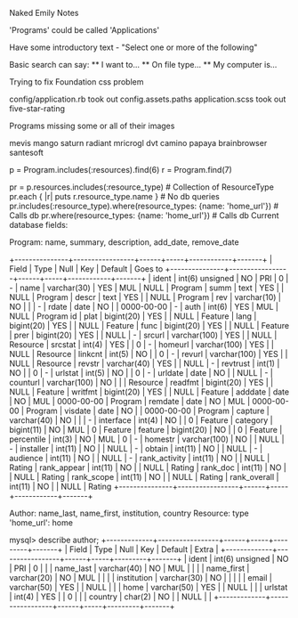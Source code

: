 Naked Emily Notes

'Programs' could be called 'Applications'

Have some introductory text - "Select one or more of the following"

Basic search can say:
** I want to...
** On file type...
** My computer is...


Trying to fix Foundation css problem

config/application.rb took out config.assets.paths
application.scss took out five-star-rating

Programs missing some or all of their images

mevis
mango
saturn
radiant
mricrogl
dvt
camino
papaya
brainbrowser
santesoft

p = Program.includes(:resources).find(6)
r = Program.find(7)

pr = p.resources.includes(:resource_type)    # Collection of ResourceType
pr.each { |r| puts r.resource_type.name }    # No db queries
pr.includes(:resource_type).where(resource_types: {name: 'home_url'})  # Calls db
pr.where(resource_types: {name: 'home_url'})  # Calls db
Current database fields:

Program: name, summary, description, add_date, remove_date

+---------------+-----------------+------+-----+------------+-------+
| Field         | Type            | Null | Key | Default    | Goes to
+---------------+-----------------+------+-----+------------+-------+
| ident         | int(6) unsigned | NO   | PRI | 0          | -
| name          | varchar(30)     | YES  | MUL | NULL       | Program
| summ          | text            | YES  |     | NULL       | Program
| descr         | text            | YES  |     | NULL       | Program
| rev           | varchar(10)     | NO   |     |            | -
| rdate         | date            | NO   |     | 0000-00-00 | -
| auth          | int(6)          | YES  | MUL | NULL       | Program id
| plat          | bigint(20)      | YES  |     | NULL       | Feature
| lang          | bigint(20)      | YES  |     | NULL       | Feature
| func          | bigint(20)      | YES  |     | NULL       | Feature
| prer          | bigint(20)      | YES  |     | NULL       | -
| srcurl        | varchar(100)    | YES  |     | NULL       | Resource
| srcstat       | int(4)          | YES  |     | 0          | -
| homeurl       | varchar(100)    | YES  |     | NULL       | Resource
| linkcnt       | int(5)          | NO   |     | 0          | -
| revurl        | varchar(100)    | YES  |     | NULL       | Resource
| revstr        | varchar(40)     | YES  |     | NULL       | -
| revtrust      | int(1)          | NO   |     | 0          | -
| urlstat       | int(5)          | NO   |     | 0          | -
| urldate       | date            | NO   |     | NULL       | -
| counturl      | varchar(100)    | NO   |     |            | Resource
| readfmt       | bigint(20)      | YES  |     | NULL       | Feature
| writfmt       | bigint(20)      | YES  |     | NULL       | Feature
| adddate       | date            | NO   | MUL | 0000-00-00 | Program
| remdate       | date            | NO   | MUL | 0000-00-00 | Program
| visdate       | date            | NO   |     | 0000-00-00 | Program
| capture       | varchar(40)     | NO   |     |            | -
| interface     | int(4)          | NO   |     | 0          | Feature
| category      | bigint(11)      | NO   | MUL | 0          | Feature
| feature       | bigint(20)      | NO   |     | 0          | Feature
| percentile    | int(3)          | NO   | MUL | 0          | -
| homestr       | varchar(100)    | NO   |     | NULL       | -
| installer     | int(11)         | NO   |     | NULL       | -
| obtain        | int(11)         | NO   |     | NULL       | -
| audience      | int(11)         | NO   |     | NULL       | -
| rank_activity | int(11)         | NO   |     | NULL       | Rating
| rank_appear   | int(11)         | NO   |     | NULL       | Rating
| rank_doc      | int(11)         | NO   |     | NULL       | Rating
| rank_scope    | int(11)         | NO   |     | NULL       | Rating
| rank_overall  | int(11)         | NO   |     | NULL       | Rating
+---------------+-----------------+------+-----+------------+-------+

Author: name_last, name_first, institution, country
Resource: type 'home_url': home

mysql> describe author;
+-------------+-----------------+------+-----+---------+-------+
| Field       | Type            | Null | Key | Default | Extra |
+-------------+-----------------+------+-----+---------+-------+
| ident       | int(6) unsigned | NO   | PRI | 0       |       |
| name_last   | varchar(40)     | NO   | MUL |         |       |
| name_first  | varchar(20)     | NO   | MUL |         |       |
| institution | varchar(30)     | NO   |     |         |       |
| email       | varchar(50)     | YES  |     | NULL    |       |
| home        | varchar(50)     | YES  |     | NULL    |       |
| urlstat     | int(4)          | YES  |     | 0       |       |
| country     | char(2)         | NO   |     | NULL    |       |
+-------------+-----------------+------+-----+---------+-------+